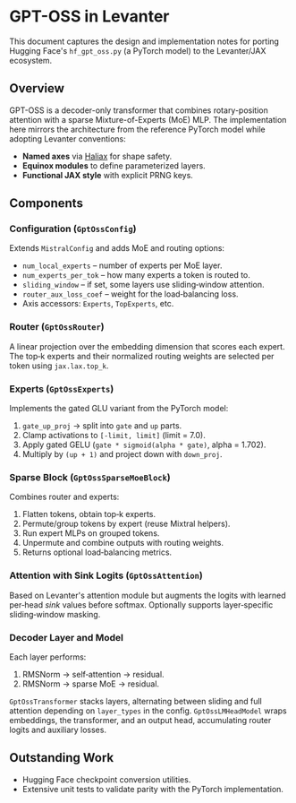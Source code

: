 # GPT-OSS in Levanter

This document captures the design and implementation notes for porting Hugging Face's `hf_gpt_oss.py` (a PyTorch model) to the Levanter/JAX ecosystem.

## Overview

GPT-OSS is a decoder-only transformer that combines rotary-position attention with a sparse Mixture-of-Experts (MoE) MLP. The implementation here mirrors the architecture from the reference PyTorch model while adopting Levanter conventions:

* **Named axes** via [Haliax](https://github.com/stanford-crfm/haliax) for shape safety.
* **Equinox modules** to define parameterized layers.
* **Functional JAX style** with explicit PRNG keys.

## Components

### Configuration (`GptOssConfig`)

Extends `MistralConfig` and adds MoE and routing options:

* `num_local_experts` – number of experts per MoE layer.
* `num_experts_per_tok` – how many experts a token is routed to.
* `sliding_window` – if set, some layers use sliding‑window attention.
* `router_aux_loss_coef` – weight for the load‑balancing loss.
* Axis accessors: `Experts`, `TopExperts`, etc.

### Router (`GptOssRouter`)

A linear projection over the embedding dimension that scores each expert. The top‑k experts and their normalized routing weights are selected per token using `jax.lax.top_k`.

### Experts (`GptOssExperts`)

Implements the gated GLU variant from the PyTorch model:

1. `gate_up_proj` → split into `gate` and `up` parts.
2. Clamp activations to `[-limit, limit]` (limit = 7.0).
3. Apply gated GELU (`gate * sigmoid(alpha * gate)`, alpha = 1.702).
4. Multiply by `(up + 1)` and project down with `down_proj`.

### Sparse Block (`GptOssSparseMoeBlock`)

Combines router and experts:

1. Flatten tokens, obtain top‑k experts.
2. Permute/group tokens by expert (reuse Mixtral helpers).
3. Run expert MLPs on grouped tokens.
4. Unpermute and combine outputs with routing weights.
5. Returns optional load‑balancing metrics.

### Attention with Sink Logits (`GptOssAttention`)

Based on Levanter's attention module but augments the logits with learned per‑head *sink* values before softmax. Optionally supports layer‑specific sliding‑window masking.

### Decoder Layer and Model

Each layer performs:

1. RMSNorm → self‑attention → residual.
2. RMSNorm → sparse MoE → residual.

`GptOssTransformer` stacks layers, alternating between sliding and full attention depending on `layer_types` in the config. `GptOssLMHeadModel` wraps embeddings, the transformer, and an output head, accumulating router logits and auxiliary losses.

## Outstanding Work

* Hugging Face checkpoint conversion utilities.
* Extensive unit tests to validate parity with the PyTorch implementation.

